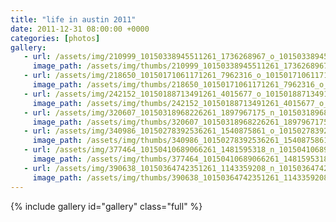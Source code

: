 ```yaml
---
title: "life in austin 2011"
date: 2011-12-31 08:00:00 +0000
categories: [photos]
gallery:
   - url: /assets/img/210999_10150338945511261_1736268967_o_10150338945511261.jpg
     image_path: /assets/img/thumbs/210999_10150338945511261_1736268967_o_10150338945511261.png
   - url: /assets/img/218650_10150171061171261_7962316_o_10150171061171261.jpg
     image_path: /assets/img/thumbs/218650_10150171061171261_7962316_o_10150171061171261.png
   - url: /assets/img/242152_10150188713491261_4015677_o_10150188713491261.jpg
     image_path: /assets/img/thumbs/242152_10150188713491261_4015677_o_10150188713491261.png
   - url: /assets/img/320607_10150318968226261_1897967175_n_10150318968226261.jpg
     image_path: /assets/img/thumbs/320607_10150318968226261_1897967175_n_10150318968226261.png
   - url: /assets/img/340986_10150278392536261_1540875861_o_10150278392536261.jpg
     image_path: /assets/img/thumbs/340986_10150278392536261_1540875861_o_10150278392536261.png
   - url: /assets/img/377464_10150410689066261_1481595318_n_10150410689066261.jpg
     image_path: /assets/img/thumbs/377464_10150410689066261_1481595318_n_10150410689066261.png
   - url: /assets/img/390638_10150364742351261_1143359208_n_10150364742351261.jpg
     image_path: /assets/img/thumbs/390638_10150364742351261_1143359208_n_10150364742351261.png
---
```

{% include gallery id="gallery" class="full" %}